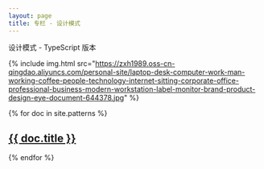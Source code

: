 ```yaml
---
layout: page
title: 专栏 - 设计模式
---
```


<div class="article__title">设计模式 - TypeScript 版本</div>

{% include img.html src="https://zxh1989.oss-cn-qingdao.aliyuncs.com/personal-site/laptop-desk-computer-work-man-working-coffee-people-technology-internet-sitting-corporate-office-professional-business-modern-workstation-label-monitor-brand-product-design-eye-document-644378.jpg" %}

{% for doc in site.patterns %}
  <h2>
    <a href="{{ doc.url }}">
      {{ doc.title }}
    </a>
  </h2>
{% endfor %}
